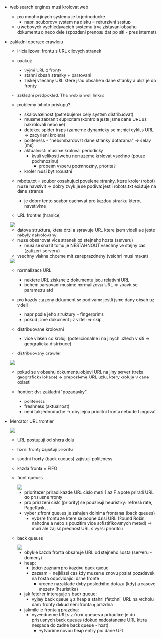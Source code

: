 - web search engines musi krolovat web
    - pro mnoho jinych systemu je to jednoduche
        - napr. souborovy system na disku = rekurzivni sestup
    - u webovych vychledavacich systemu trva zistavani obsahu dokumentu o neco dele (zpozdeni prenosu dat po siti - pres internet)

- zakladni operace crawleru
    - inicializovat frontu s URL cilovych stranek
    - opakuj:
        - vyjmi URL z fronty
        - stahni obsah stranky + parsovani
        - ziskej vsechny URL ktere jsou obsahem dane stranky a uloz je do fronty
    - zakladni predpoklad: The web is well linked
    - problemy tohoto pristupu?
        - skalovatelnost (potrebujeme cely system distribuovat)
        - musime zabranit duplicitam (kontrola jestli jsme dane URL us nakrolovali nebo ne)
        - detekce spider traps (zamerne dynamicky se menici cyklus URL => zacykleni krolera)
        - politeness - "nebombardovat dane stranky dotazama" => delay [ms]
        - aktualnost: musime krolovat periodicky
            - kvuli velikosti webu nemuzeme krolovat vsechno (pouze podmnozinu)
                - probelm vyberu podmnoziny, priorita?
        - kroler musi byt robustni
    - robots.txt = soubor obsahujuci povelene stranky, ktere kroler (robot) muze navstivit => dobry zvyk je se podivat jestli robots.txt existuje na dane strance
        - je dobre tento soubor cachovat pro kazdou stranku kterou navstivime

    - URL frontier (hranice)

    <img src="../images/01/01.png">  

    - datova struktura, ktera drzi a spravuje URL ktere jsem videli ale jeste nebyly nakrolovany
    - muze obsahovat vice stranek od stejneho hosta (serveru)
        - musi se snazit tomu je NESTAHNOUT vsechny ve stejny cas (zatizeni serveru)
    - vsechny vlakna chceme mit zaneprazdneny (vsichni musi makat)

    <img src="../images/01/02.png"> 

    - normalizace URL
        - nektere URL ziskane z dokumentu jsou relativni URL
        - behem parsovani musime normalizovat URL => zbavit se parametru atd
    
    - pro kazdy stazeny dokument se podivame jestli jsme dany obsah uz videli
        - napr podle jeho struktury + fingerprints
        - pokud jsme dokument jiz videli => skip

    - distribuovane krolovani
        - vice vlaken co kroluji (potencionalne i na jinych uzlech v siti => geograficka distribuce)
    
    - distribuovany crawler

    <img src="../images/01/03.png"> 

    - pokud se v obsahu dokumentu objevi URL na jiny server (treba geograficka lokace) => preposleme URL uzlu, ktery kroluje v dane oblasti

    - frontier: dva zakladni "pozadavky"
        - politeness
        - freshness (aktualnost)
        - neni tak jednoduche -> obycejna prioritni fronta nebude fungovat

- Mercator URL frontier

    <img src="../images/01/04.png"> 

    - URL postupuji od shora dolu
    - horni fronty zajistuji prioritu
    - spodni fronty (back queues) zajistuji politeness
    - kazda fronta = FIFO

    - front queues

        <img src="../images/01/05.png"> 

        - prioritezer priradi kazde URL cislo mezi 1 az F a pote priradi URL do prislusne fronty
        - pro prirazeni cislo (priority) se pouzivaji heuristiky: refresh rate, PageRank, ...
        - vyber z front queues je zahajen dolnima frontama (back queues)
            - vybere frontu ze ktere se popne dalsi URL (Round Robin, nahodne a nebo s pouzitim vice sofistifikovanych metod) => musi ale zajisit prednost URL s vyssi prioritou

    - back queues

        <img src="../images/01/06.png">

        - obykle kazda fronta obsahuje URL od stejneho hosta (serveru - domeny)
        - heap:
            - jeden zaznam pro kazdou back queue
            - zaznam = nejblizsi cas kdy muzeme znovu poslat pozadavek na hosta odpovidajici dane fronte
                - urcene nazaklade doby posledniho dotazu (kdy) a casove mezery (heuristika)
        - jak fetcher interaguje s back queue:
            - vyjmy back queue `q` z heap a stahni (fetchni) URL na vrcholu dany fronty dokud neni fronta `q` prazdna
        - jakmile je fronta `q` prazdna:
            - vyzvedneme URLs z front queues a priradime je do prislusnych back queues (dokud nedostaneme URL ktera nespada do zadne back queue - host)
                - vytvorime novou heap entry pro dane URL